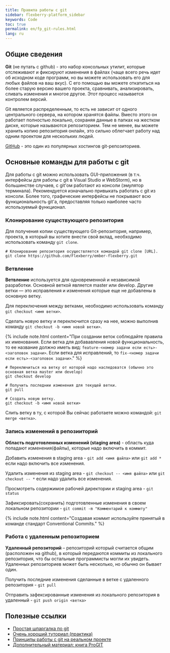 ```yaml
---
title: Правила работы с git
sidebar: flexberry-platform_sidebar
keywords: Code
toc: true
permalink: en/fp_git-rules.html
lang: ru
---
```


## Общие сведения
**Git** (не путать с github) - это набор консольных утилит, которые отслеживают и фиксируют изменения в файлах (чаще всего речь идет об исходном коде программ, но вы можете использовать его для любых файлов на ваш вкус). С его помощью вы можете откатиться на более старую версию вашего проекта, сравнивать, анализировать, сливать изменения и многое другое. Этот процесс называется контролем версий.

Git является распределенным, то есть не зависит от одного центрального сервера, на котором хранятся файлы. Вместо этого он работает полностью локально, сохраняя данные в папках на жестком диске, которые называются репозиторием. Тем не менее, вы можете хранить копию репозитория онлайн, это сильно облегчает работу над одним проектом для нескольких людей.

[GitHub](https://github.com/) - это один из популярных хостингов git-репозиториев.

## Основные команды для работы с git

Для работы с git можно использовать GUI-приложения (в т.ч. интерфейсы для работы с git в Visual Studio и WebStorm), но в большинстве случаев, с git'ом работают из консоли (эмулятор терминала).
Рекомендуется изначально привыкать работать с git из консоли. Более того, графические интерфейсы не покрывают всю функциональность git'а, предоставляя только наиболее часто используемый функционал.

### Клонирование существующего репозитория

Для получения копии существующего Git-репозитория, например, проекта, в который вы хотите внести свой вклад, необходимо использовать команду `git clone`.

```
# Клонирование репозитория осуществляется командой git clone [URL].
git clone https://github.com/Flexberry/ember-flexberry.git
```
### Ветвление

**Ветвление** используется для одновременной и независимой разработки. Основной веткой является master или develop. Другие ветки — это исправления и изменения которые еще не добавлены в основную ветку.

Для переключения между ветками, необходимо использовать команду `git checkout <имя ветки>`.

Сделать новую ветку и переключится сразу на нее, можно выполнив команду `git checkout -b <имя новой ветки>`.

{% include note.html content="При создании веток соблюдайте правила их именования. Если ветка для добававления новой функциональность, то ее название должно иметь вид: `feature-<номер задачи если есть>-<заголовок задачи>`. Если ветка для исправлений, то `fix-<номер задачи если есть>-<заголовок задачи>`." %}

```
# Переключиться на ветку от которой надо наследоватся (обычно это основная ветка master или develop)
git checkout develop

# Получить последнии изменения для текущей ветки.
git pull

# Создать новую ветку.
git checkout -b <имя новой ветки>
```

Слить ветку в ту, с которой Вы сейчас работаете можно командой: `git merge <ветка>`.

### Запись изменений в репозииторий

**Область подготовленных изменений (staging area)** - область куда попадают изменения(файлы), которые надо включить в коммит.

Добавить изменения в staging area - `git add <имя файла>` или `git add *` если надо включить все изменения.

Удалить изменения из staging area - `git checkout -- <имя файла>` или `git checkout -- *` если надо удалить все изменения.

Просмотреть содержимое рабочей директории и staging area - `git status`

Зафиксировать(сохранить) подготовленные изменения в своем локальном репозитории - `git commit -m "Комментарий к коммиту"`

{% include note.html content="Создавая коммит используйте принятый в команде стандарт Conventional Commits." %}

### Работа с удаленным репозиторием

**Удаленный репозиторий** – репозиторий который считается общим (расположен на github), в который передаются коммиты из локального репозитория, что бы остальные программисты могли их увидеть. Удаленных репозиториев может быть несколько, но обычно он бывает один.

Получить последние изменения сделанные в ветке с удаленного репозитория - `git pull`

Отправить зафексированные изменения из локального репозитория в удаленный - `git push origin <ветка>`

## Полезные ссылки

* [Простая шпаргалка по git](http://rogerdudler.github.io/git-guide/index.ru.html)
* [Очень хороший туториал (практика)](https://try.github.io)
* [Принципы работы с git на реальном проекте](http://habrahabr.ru/post/106912/)
* [Дополнительный материал: книга ProGIT](https://git-scm.com/book/ru/v2)
